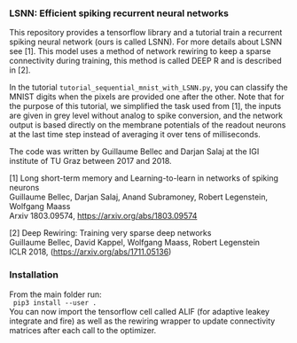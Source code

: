 ### LSNN: Efficient spiking recurrent neural networks

This repository provides a tensorflow library and a tutorial train a recurrent spiking neural network (ours is called LSNN).
For more details about LSNN see [1]. This model uses a method of network rewiring to keep a sparse connectivity during training, this method is called DEEP R and is described in [2].

In the tutorial `tutorial_sequential_mnist_with_LSNN.py`, you can classify the MNIST digits when the pixels are provided one after the other.
Note that for the purpose of this tutorial, we simplified the task used from [1], the inputs are given in grey level without analog to spike conversion, and the network output is based directly on the membrane potentials of the readout neurons at the last time step instead of averaging it over tens of milliseconds.

The code was written by Guillaume Bellec and Darjan Salaj at the IGI institute of TU Graz between 2017 and 2018.

[1] Long short-term memory and Learning-to-learn in networks of spiking neurons  
Guillaume Bellec, Darjan Salaj, Anand Subramoney, Robert Legenstein, Wolfgang Maass  
Arxiv 1803.09574, https://arxiv.org/abs/1803.09574

[2] Deep Rewiring: Training very sparse deep networks  
Guillaume Bellec, David Kappel, Wolfgang Maass, Robert Legenstein  
ICLR 2018, (https://arxiv.org/abs/1711.05136)


### Installation

From the main folder run:  
`` pip3 install --user .``  
You can now import the tensorflow cell called ALIF (for adaptive leakey integrate and fire) as well as the rewiring wrapper to update connectivity matrices after each call to the optimizer.
